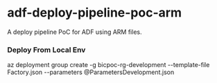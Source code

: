 # adf-deploy-pipeline-poc-arm
A deploy pipeline PoC for ADF using ARM files.

### Deploy From Local Env

az deployment group create -g bicpoc-rg-development --template-file Factory.json --parameters @ParametersDevelopment.json
